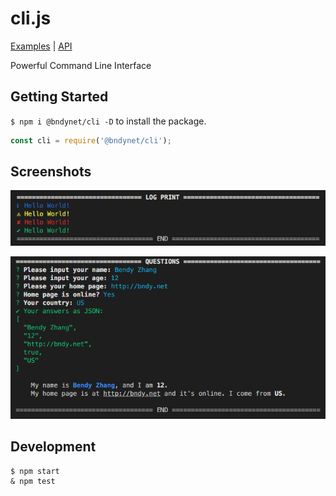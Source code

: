# cli.js

[Examples](https://github.com/bndynet/cli.js/tree/master/test) | [API](https://bndynet.github.io/cli.js/api/)

Powerful Command Line Interface

## Getting Started

`$ npm i @bndynet/cli -D` to install the package.

```javascript
const cli = require('@bndynet/cli');
```


## Screenshots

![](https://raw.githubusercontent.com/bndynet/cli.js/master/screenshots/log.png)

![](https://raw.githubusercontent.com/bndynet/cli.js/master/screenshots/questions.png)


## Development
```
$ npm start
& npm test
```